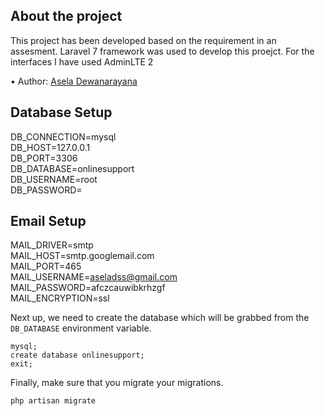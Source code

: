 ## About the project

This project has been developed based on the requirement in an assesment. Laravel 7 framework was used to develop this proejct. For the interfaces I have used AdminLTE 2

•	Author: [Asela Dewanarayana](https://github.com/Aseladss) <br>


## Database Setup

DB_CONNECTION=mysql<br>
DB_HOST=127.0.0.1<br>
DB_PORT=3306<br>
DB_DATABASE=onlinesupport<br>
DB_USERNAME=root<br>
DB_PASSWORD=<br>

## Email Setup 

MAIL_DRIVER=smtp<br>
MAIL_HOST=smtp.googlemail.com<br>
MAIL_PORT=465<br>
MAIL_USERNAME=aseladss@gmail.com<br>
MAIL_PASSWORD=afczcauwibkrhzgf<br>
MAIL_ENCRYPTION=ssl<br>

Next up, we need to create the database which will be grabbed from the ```DB_DATABASE``` environment variable.
```
mysql;
create database onlinesupport;
exit;
```

Finally, make sure that you migrate your migrations.
```
php artisan migrate
```

